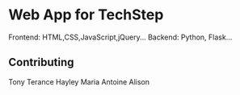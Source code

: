 <!-- ---
page_type: sample
description: "This is a minimal sample app that demonstrates how to run a Python Flask application on Azure App Service on Linux."
languages:
- python
products:
- azure
- azure-app-service
--- -->

# Web App for TechStep
Frontend: HTML,CSS,JavaScript,jQuery...
Backend: Python, Flask...

## Contributing
Tony
Terance
Hayley
Maria
Antoine
Alison